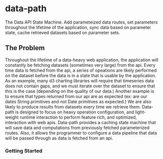 # data-path
The Data API State Machine. Add parameteized data routes, set parameters throughout the lifetime of the application, sync data based on parameter state, cache retrieved datasets based on parameter sets.

## The Problem
Throughout the lifetime of a data-heavy web application, the application will constantly be fetching datasets (sometimes very large) from the api. Every time data is fetched from the api, a series of opeations are likely performed on the dataset before the data is in a state that is usable by the application. As an example, many d3 charting libraries will require that timeseries data does not contain gaps, and we must iterate over the dataset to ensure that this is the case (depending on the quality of our data.) Another example is to ensure that types returned from our api are as expected (ex: are our dates String primitives and not Date primitives as expected.) We are also likely to produce results from datasets every time we retrieve them. Data-path is designed to focus on heavy operation configuration, and light-weight runtime interaction to perform feature rich, and optimized, interaction with web apis. Data-path provides a caching state machine that will save data and computations from previously fetched parameterized routes. Also, it allows the programmer to configure a data pipeline that data will be passed through as data is fetched from an api.

### Getting Started
